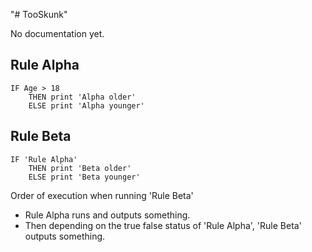 "# TooSkunk" 

No documentation yet.

Rule Alpha
--------------
```
IF Age > 18
    THEN print 'Alpha older'
    ELSE print 'Alpha younger'
```

Rule Beta
-----------
```
IF 'Rule Alpha'
    THEN print 'Beta older'
    ELSE print 'Beta younger'
```

Order of execution when running 'Rule Beta'
 * Rule Alpha runs and outputs something.
 * Then depending on the true false status of 'Rule Alpha',
    'Rule Beta' outputs something.


